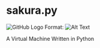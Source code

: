 sakura.py
=========

![GitHub Logo](http://4.bp.blogspot.com/-CxlWLo6x4XM/TcJOPuXgw0I/AAAAAAAAAq0/Vd34MpHgmqU/s1600/sakura.jpg)
Format: ![Alt Text](url)

A Virtual Machine Written in Python
